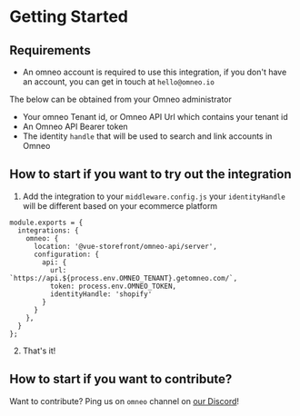 # Getting Started

## Requirements

- An omneo account is required to use this integration, if you don't have an account, you can get in touch at `hello@omneo.io`

The below can be obtained from your Omneo administrator

- Your omneo Tenant id, or Omneo API Url which contains your tenant id
- An Omneo API Bearer token
- The identity `handle` that will be used to search and link accounts in Omneo

## How to start if you want to try out the integration

1. Add the integration to your `middleware.config.js` your `identityHandle` will be different based on your ecommerce platform

```
module.exports = {
  integrations: {
    omneo: {
      location: '@vue-storefront/omneo-api/server',
      configuration: {
        api: {
          url: `https://api.${process.env.OMNEO_TENANT}.getomneo.com/`,
          token: process.env.OMNEO_TOKEN, 
          identityHandle: 'shopify'
        }
      }
    }, 
  }
};

```

2. That's it!

## How to start if you want to contribute?

Want to contribute? Ping us on `omneo` channel on [our Discord](https://discord.vuestorefront.io)!

